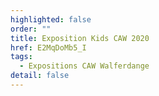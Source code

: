 ```yaml
---
highlighted: false
order: ""
title: Exposition Kids CAW 2020
href: E2MqDoMb5_I
tags:
  - Expositions CAW Walferdange
detail: false
---
```

